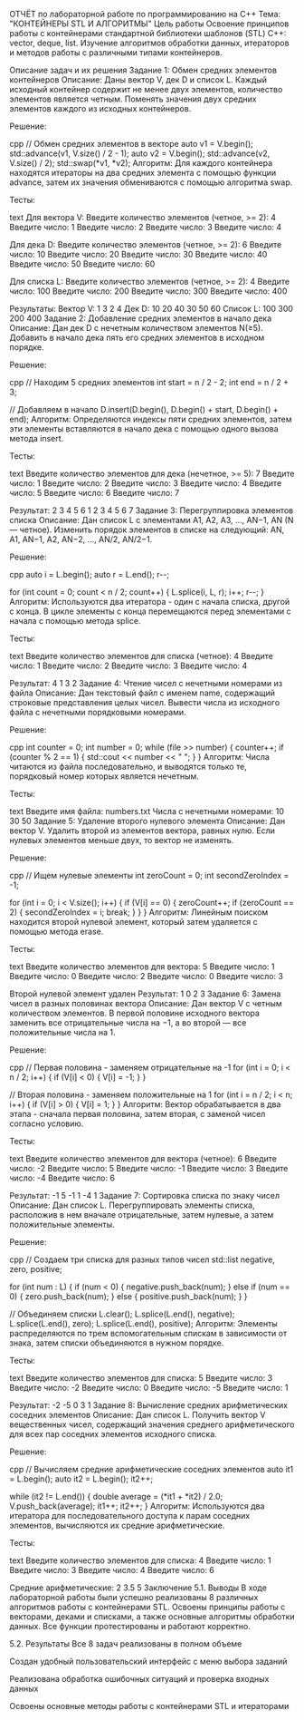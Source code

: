 ОТЧЁТ по лабораторной работе по программированию на C++
Тема: "КОНТЕЙНЕРЫ STL И АЛГОРИТМЫ"
Цель работы
Освоение принципов работы с контейнерами стандартной библиотеки шаблонов (STL) C++: vector, deque, list. Изучение алгоритмов обработки данных, итераторов и методов работы с различными типами контейнеров.

Описание задач и их решения
Задание 1: Обмен средних элементов контейнеров
Описание: Даны вектор V, дек D и список L. Каждый исходный контейнер содержит не менее двух элементов, количество элементов является четным. Поменять значения двух средних элементов каждого из исходных контейнеров.

Решение:

cpp
// Обмен средних элементов в векторе
auto v1 = V.begin();
std::advance(v1, V.size() / 2 - 1);
auto v2 = V.begin();
std::advance(v2, V.size() / 2);
std::swap(*v1, *v2);
Алгоритм: Для каждого контейнера находятся итераторы на два средних элемента с помощью функции advance, затем их значения обмениваются с помощью алгоритма swap.

Тесты:

text
Для вектора V:
Введите количество элементов (четное, >= 2): 4
Введите число: 1
Введите число: 2
Введите число: 3
Введите число: 4

Для дека D:
Введите количество элементов (четное, >= 2): 6
Введите число: 10
Введите число: 20
Введите число: 30
Введите число: 40
Введите число: 50
Введите число: 60

Для списка L:
Введите количество элементов (четное, >= 2): 4
Введите число: 100
Введите число: 200
Введите число: 300
Введите число: 400

Результаты:
Вектор V: 1 3 2 4
Дек D: 10 20 40 30 50 60
Список L: 100 300 200 400
Задание 2: Добавление средних элементов в начало дека
Описание: Дан дек D с нечетным количеством элементов N(≥5). Добавить в начало дека пять его средних элементов в исходном порядке.

Решение:

cpp
// Находим 5 средних элементов
int start = n / 2 - 2;
int end = n / 2 + 3;

// Добавляем в начало
D.insert(D.begin(), D.begin() + start, D.begin() + end);
Алгоритм: Определяются индексы пяти средних элементов, затем эти элементы вставляются в начало дека с помощью одного вызова метода insert.

Тесты:

text
Введите количество элементов для дека (нечетное, >= 5): 7
Введите число: 1
Введите число: 2
Введите число: 3
Введите число: 4
Введите число: 5
Введите число: 6
Введите число: 7

Результат: 2 3 4 5 6 1 2 3 4 5 6 7
Задание 3: Перегруппировка элементов списка
Описание: Дан список L с элементами A1, A2, A3, …, AN−1, AN (N — четное). Изменить порядок элементов в списке на следующий: AN, A1, AN−1, A2, AN−2, …, AN/2, AN/2−1.

Решение:

cpp
auto i = L.begin();
auto r = L.end();
r--;

for (int count = 0; count < n / 2; count++) {
    L.splice(i, L, r);
    i++;
    r--;
}
Алгоритм: Используются два итератора - один с начала списка, другой с конца. В цикле элементы с конца перемещаются перед элементами с начала с помощью метода splice.

Тесты:

text
Введите количество элементов для списка (четное): 4
Введите число: 1
Введите число: 2
Введите число: 3
Введите число: 4

Результат: 4 1 3 2
Задание 4: Чтение чисел с нечетными номерами из файла
Описание: Дан текстовый файл с именем name, содержащий строковые представления целых чисел. Вывести числа из исходного файла с нечетными порядковыми номерами.

Решение:

cpp
int counter = 0;
int number = 0;
while (file >> number) {
    counter++;
    if (counter % 2 == 1) {
        std::cout << number << " ";
    }
}
Алгоритм: Числа читаются из файла последовательно, и выводятся только те, порядковый номер которых является нечетным.

Тесты:

text
Введите имя файла: numbers.txt
Числа с нечетными номерами: 10 30 50
Задание 5: Удаление второго нулевого элемента
Описание: Дан вектор V. Удалить второй из элементов вектора, равных нулю. Если нулевых элементов меньше двух, то вектор не изменять.

Решение:

cpp
// Ищем нулевые элементы
int zeroCount = 0;
int secondZeroIndex = -1;

for (int i = 0; i < V.size(); i++) {
    if (V[i] == 0) {
        zeroCount++;
        if (zeroCount == 2) {
            secondZeroIndex = i;
            break;
        }
    }
}
Алгоритм: Линейным поиском находится второй нулевой элемент, который затем удаляется с помощью метода erase.

Тесты:

text
Введите количество элементов для вектора: 5
Введите число: 1
Введите число: 0
Введите число: 2
Введите число: 0
Введите число: 3

Второй нулевой элемент удален
Результат: 1 0 2 3
Задание 6: Замена чисел в разных половинах вектора
Описание: Дан вектор V с четным количеством элементов. В первой половине исходного вектора заменить все отрицательные числа на −1, а во второй — все положительные числа на 1.

Решение:

cpp
// Первая половина - заменяем отрицательные на -1
for (int i = 0; i < n / 2; i++) {
    if (V[i] < 0) {
        V[i] = -1;
    }
}

// Вторая половина - заменяем положительные на 1
for (int i = n / 2; i < n; i++) {
    if (V[i] > 0) {
        V[i] = 1;
    }
}
Алгоритм: Вектор обрабатывается в два этапа - сначала первая половина, затем вторая, с заменой чисел согласно условию.

Тесты:

text
Введите количество элементов для вектора (четное): 6
Введите число: -2
Введите число: 5
Введите число: -1
Введите число: 3
Введите число: -4
Введите число: 6

Результат: -1 5 -1 1 -4 1
Задание 7: Сортировка списка по знаку чисел
Описание: Дан список L. Перегруппировать элементы списка, расположив в нем вначале отрицательные, затем нулевые, а затем положительные элементы.

Решение:

cpp
// Создаем три списка для разных типов чисел
std::list<int> negative, zero, positive;

for (int num : L) {
    if (num < 0) {
        negative.push_back(num);
    } else if (num == 0) {
        zero.push_back(num);
    } else {
        positive.push_back(num);
    }
}

// Объединяем списки
L.clear();
L.splice(L.end(), negative);
L.splice(L.end(), zero);
L.splice(L.end(), positive);
Алгоритм: Элементы распределяются по трем вспомогательным спискам в зависимости от знака, затем списки объединяются в нужном порядке.

Тесты:

text
Введите количество элементов для списка: 5
Введите число: 3
Введите число: -2
Введите число: 0
Введите число: -5
Введите число: 1

Результат: -2 -5 0 3 1
Задание 8: Вычисление средних арифметических соседних элементов
Описание: Дан список L. Получить вектор V вещественных чисел, содержащий значения среднего арифметического для всех пар соседних элементов исходного списка.

Решение:

cpp
// Вычисляем средние арифметические соседних элементов
auto it1 = L.begin();
auto it2 = L.begin();
it2++;

while (it2 != L.end()) {
    double average = (*it1 + *it2) / 2.0;
    V.push_back(average);
    it1++;
    it2++;
}
Алгоритм: Используются два итератора для последовательного доступа к парам соседних элементов, вычисляются их средние арифметические.

Тесты:

text
Введите количество элементов для списка: 4
Введите число: 1
Введите число: 3
Введите число: 4
Введите число: 6

Средние арифметические: 2 3.5 5
Заключение
5.1. Выводы
В ходе лабораторной работы были успешно реализованы 8 различных алгоритмов работы с контейнерами STL. Освоены принципы работы с векторами, деками и списками, а также основные алгоритмы обработки данных. Все функции протестированы и работают корректно.

5.2. Результаты
Все 8 задач реализованы в полном объеме

Создан удобный пользовательский интерфейс с меню выбора заданий

Реализована обработка ошибочных ситуаций и проверка входных данных

Освоены основные методы работы с контейнерами STL и итераторами

